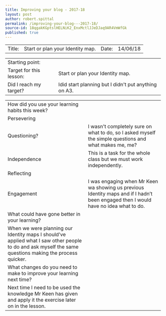 ```yaml
---
title: Improving your blog - 2017-18
layout: post
author: robert.spittal
permalink: /improving-your-blog---2017-18/
source-id: 18qgakKGptslHELNiK2_EnxMctlJJeDJaq9AR4VmWfGk
published: true
---
```

<table>
  <tr>
    <td>Title:</td>
    <td>Start or plan your Identity map.</td>
    <td>Date:</td>
    <td>14/06/18</td>
  </tr>
</table>


<table>
  <tr>
    <td>Starting point:</td>
    <td></td>
  </tr>
  <tr>
    <td>Target for this lesson:</td>
    <td>Start or plan your Identity map.</td>
  </tr>
  <tr>
    <td>Did I reach my target? </td>
    <td>Idid start planning but I didn't put anything on A3.</td>
  </tr>
</table>


<table>
  <tr>
    <td>How did you use your learning habits this week?</td>
    <td></td>
  </tr>
  <tr>
    <td>Persevering</td>
    <td></td>
  </tr>
  <tr>
    <td>Questioning?</td>
    <td>I wasn't completely sure on what to do, so I asked myself the simple questions and what makes me, me?</td>
  </tr>
  <tr>
    <td>Independence</td>
    <td>This is a task for the whole class but we must work independently.</td>
  </tr>
  <tr>
    <td>Reflecting</td>
    <td></td>
  </tr>
  <tr>
    <td>Engagement</td>
    <td>I was engaging when Mr Keen wa showing us previous Identity maps and if I hadn’t been engaged then I would have no idea what to do.</td>
  </tr>
  <tr>
    <td>What could have gone better in your learning?</td>
    <td></td>
  </tr>
  <tr>
    <td>When we were planning our Identity maps I should’ve applied what I saw other people to do and ask myself the same questions making the process quicker.</td>
    <td></td>
  </tr>
  <tr>
    <td>What changes do you need to make to improve your learning next time?</td>
    <td></td>
  </tr>
  <tr>
    <td>Next time I need to be used the knowledge Mr Keen has given and apply it the exercise later on in the lesson. </td>
    <td></td>
  </tr>
</table>


